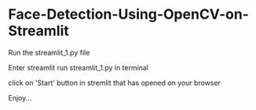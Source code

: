 # Face-Detection-Using-OpenCV-on-Streamlit

Run the streamlit_1.py file

Enter streamlit run streamlit_1.py in terminal

click on 'Start' button in stremlit that has opened on your browser

Enjoy...
